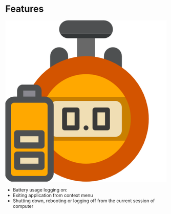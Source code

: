 
# Features 

![BatteryTracker](assets/img/logo.png)


*   Battery usage logging on:
  *   Exiting application from context menu
  *   Shutting down, rebooting or logging off from the current session of computer



